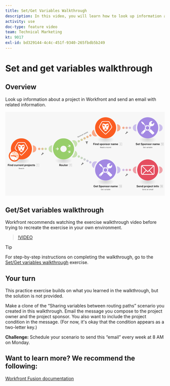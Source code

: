 ```yaml
---
title: Set/Get Variables Walkthrough
description: In this video, you will learn how to look up information about a project in Workfront and send an email with related information in [!DNL Adobe Workfront Fusion].
activity: use
doc-type: feature video
team: Technical Marketing
kt: 9017
exl-id: bd329144-4c4c-451f-9340-265fbdb5b249
---
```

# Set and get variables walkthrough

## Overview

Look up information about a project in Workfront and send an email with related information.

![An image of the Fusion scenario](assets/universal-connectors-and-routing-8.png)

## Get/Set variables walkthrough

Workfront recommends watching the exercise walkthrough video before trying to recreate the exercise in your own environment.

>[!VIDEO](https://video.tv.adobe.com/v/335276/?quality=12)

>[!TIP]
>
>For step-by-step instructions on completing the walkthrough, go to the [Set/Get variables walkthrough](https://experienceleague.adobe.com/docs/workfront-learn/tutorials-workfront/fusion/exercises/set-get-variables.html?lang=en) exercise.

## Your turn

This practice exercise builds on what you learned in the walkthrough, but the solution is not provided.

Make a clone of the “Sharing variables between routing paths” scenario you created in this walkthrough. Email the message you compose to the project owner and the project sponsor. You also want to include the project condition in the message. (For now, it's okay that the condition appears as a two-letter key.)

**Challenge:** Schedule your scenario to send this “email” every week at 8 AM on Monday.

## Want to learn more? We recommend the following:

[Workfront Fusion documentation](https://experienceleague.adobe.com/docs/workfront/using/adobe-workfront-fusion/workfront-fusion-2.html?lang=en)
